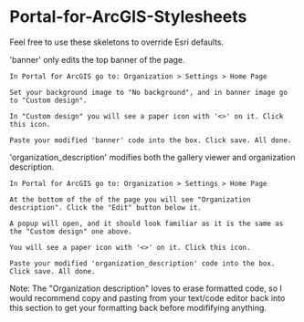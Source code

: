 # Portal-for-ArcGIS-Stylesheets
Feel free to use these skeletons to override Esri defaults.

'banner' only edits the top banner of the page. 

	In Portal for ArcGIS go to: Organization > Settings > Home Page
  
	Set your background image to "No background", and in banner image go to "Custom design".
  
	In "Custom design" you will see a paper icon with '<>' on it. Click this icon.
  
	Paste your modified 'banner' code into the box. Click save. All done.

'organization_description' modifies both the gallery viewer and organization description.
	
	In Portal for ArcGIS go to: Organization > Settings > Home Page
  
	At the bottom of the of the page you will see "Organization description". Click the "Edit" button below it.
  
	A popup will open, and it should look familiar as it is the same as the "Custom design" one above.
  
	You will see a paper icon with '<>' on it. Click this icon.
  
	Paste your modified 'organization_description' code into the box. Click save. All done.

Note: The "Organization description" loves to erase formatted code, so I would recommend copy and pasting from your text/code editor back into this section to get your formatting back before modififying anything.

